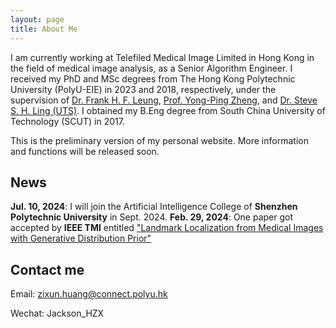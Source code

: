 ```yaml
---
layout: page
title: About Me
---
```



I am currently working at Telefiled Medical Image Limited in Hong Kong in the field of medical image analysis, as a Senior Algorithm Engineer. I received my PhD and MSc degrees from The Hong Kong Polytechnic University (PolyU-EIE) in 2023 and 2018, respectively, under the supervision of [Dr. Frank H. F. Leung](https://staff.eie.polyu.edu.hk/enfrank/), [Prof. Yong-Ping Zheng](https://www.polyu.edu.hk/bme/people/academic-staff/prof-zheng-yong-ping/), and [Dr. Steve S. H. Ling (UTS)](https://profiles.uts.edu.au/Steve.Ling). I obtained my B.Eng degree from South China University of Technology (SCUT) in 2017.

This is the preliminary version of my personal website. More information and functions will be released soon.

## News
**Jul. 10, 2024**: I will join the Artificial Intelligence College of **Shenzhen Polytechnic University** in Sept. 2024. 
**Feb. 29, 2024**: One paper got accepted by **IEEE TMI** entitled ["Landmark Localization from Medical Images with Generative Distribution Prior"](https://ieeexplore.ieee.org/abstract/document/10453619)

## Contact me
Email: zixun.huang@connect.polyu.hk

Wechat: Jackson_HZX

